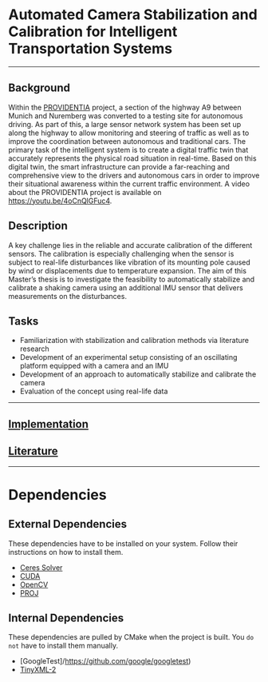 # Automated Camera Stabilization and Calibration for Intelligent Transportation Systems
*** 

## Background
Within the [PROVIDENTIA](https://www.bmvi.de/SharedDocs/DE/Artikel/DG/AVF-projekte/providentia-plusplus.html) project, a section of the highway A9 between Munich and Nuremberg was converted to a testing site for autonomous driving. As part of this, a large sensor network system has been set up along the highway to allow monitoring and steering of traffic as well as to improve the coordination between autonomous and traditional cars. The primary task of the intelligent system is to create a digital traffic twin that accurately represents the physical road situation in real-time. Based on this digital twin, the smart infrastructure can provide a far-reaching and comprehensive view to the drivers and autonomous cars in order to improve their situational awareness within the current traffic environment. A video about the PROVIDENTIA project is available on https://youtu.be/4oCnQlGFuc4.

## Description
A key challenge lies in the reliable and accurate calibration of the different sensors. The calibration is especially challenging when the sensor is subject to real-life disturbances like vibration of its mounting pole caused by wind or displacements due to temperature expansion. The aim of this Master’s thesis is to investigate the feasibility to automatically stabilize and calibrate a shaking camera using an additional IMU sensor that delivers measurements on the disturbances.

## Tasks
- Familiarization with stabilization and calibration methods via literature research
- Development of an experimental setup consisting of an oscillating platform equipped with a camera and an IMU
- Development of an approach to automatically stabilize and calibrate the camera
- Evaluation of the concept using real-life data

***

## [Implementation](https://github.com/Brucknem/GuidedResearch/tree/main/implementation)

## [Literature](https://github.com/Brucknem/Graduation/tree/main/literature)

***

# Dependencies

## External Dependencies

These dependencies have to be installed on your system. Follow their instructions on how to install them. 

- [Ceres Solver](http://ceres-solver.org/)
- [CUDA](https://docs.nvidia.com/cuda/cuda-installation-guide-linux/index.html)
- [OpenCV](https://docs.opencv.org/master/d7/d9f/tutorial_linux_install.html)
- [PROJ](https://proj.org/install.html#cmake)

## Internal Dependencies

These dependencies are pulled by CMake when the project is built. You `do not` have to install them manually.

- [GoogleTest]/https://github.com/google/googletest)
- [TinyXML-2](https://github.com/leethomason/tinyxml2)
